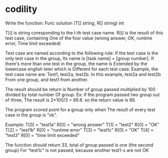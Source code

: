 # codility

Write the function:
Func solution (T[] string, R[] string) int

T[i] is string coresponding to the I-th test case name.
R[i] is the result of this test case, containing
One of the four value (wrong answer, OK, runtime error,
Time limit exceeded)

Test case are named according to the following rule:
If the test case is the only test case in the group, 
Its name is [task name] + [group number].
If there's more than one test in the group, the name is
Extended by the lowercase english leter which is
Different for each test case. Example, the test case name are:
Test1, test2a, test2b. In this example, test2a and test2b 
From one group, and test1 from another.

The result should be return is
Number of group passed multiplied by 100 divided by total number 
Of group. Ex: if the program passed two group out of three,
The result is 2*100/3 = 66.6. so the return value is 66.

The program scored point for a group only when
The result of every test case in the group is "ok".

Example:
T[0] = "test1a"   R[0] = "wrong answer"
T[1] = "test2"    R[0] = "OK"
T[2] = "test1b"   R[0] = "runtime error"
T[3] = "test1c"   R[0] = "OK"
T[4] = "test3"    R[0] = "time limit exceeded"

The function should return 33, total of group passed is one (the second group)
For "test1c" is not passed, because another test1-x are not OK
